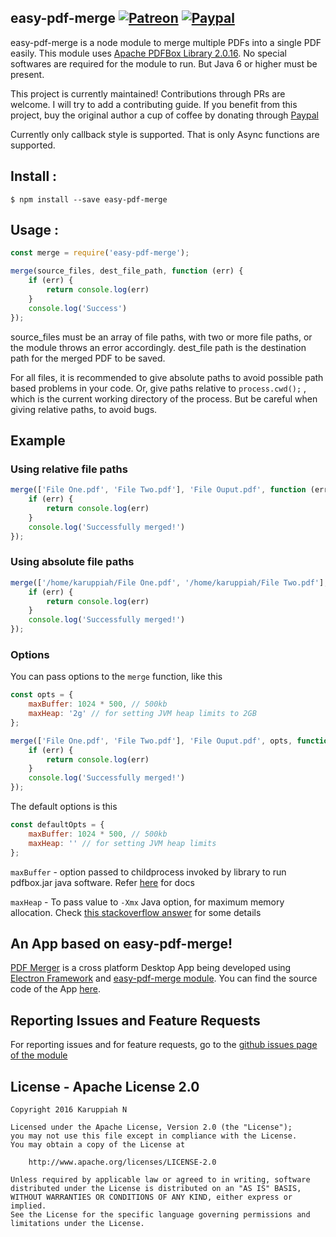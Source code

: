 ## easy-pdf-merge [![Patreon][patreon-badge]][patreon-link] [![Paypal][paypal-badge]][paypal-link]

[patreon-badge]: https://img.shields.io/endpoint.svg?url=https%3A%2F%2Fshieldsio-patreon.herokuapp.com%2Fkaruppiah7890&style=flat-square
[patreon-link]: https://patreon.com/karuppiah7890

[paypal-badge]: https://img.shields.io/badge/Paypal-Donate!-%2300457C.svg?logo=paypal&style=flat-square
[paypal-link]: https://paypal.me/karuppiah7890

easy-pdf-merge is a node module to merge multiple PDFs into a single PDF easily. This module uses [Apache PDFBox Library 2.0.16](http://pdfbox.apache.org). No special softwares are required for the module to run. But Java 6 or higher must be present.

This project is currently maintained! Contributions through PRs are welcome. I will try to add a contributing guide. If you benefit from this project, buy the original author a cup of coffee by donating through [Paypal](https://www.paypal.me/karuppiah7890)

Currently only callback style is supported. That is only Async functions are supported.

## Install :

```
$ npm install --save easy-pdf-merge
```

## Usage :

```javascript
const merge = require('easy-pdf-merge');

merge(source_files, dest_file_path, function (err) {
    if (err) {
        return console.log(err)
    }
    console.log('Success')
});
```

source_files must be an array of file paths, with two or more file paths, or the module throws an error accordingly.
dest_file path is the destination path for the merged PDF to be saved.

For all files, it is recommended to give absolute paths to avoid possible path based problems in your code. Or, give paths relative to `process.cwd();` , which is the current working directory of the process. But be careful when giving relative paths, to avoid bugs.

## Example

### Using relative file paths

```javascript
merge(['File One.pdf', 'File Two.pdf'], 'File Ouput.pdf', function (err) {
    if (err) {
        return console.log(err)
    }
    console.log('Successfully merged!')
});
```

### Using absolute file paths

```javascript
merge(['/home/karuppiah/File One.pdf', '/home/karuppiah/File Two.pdf'], '/home/karuppiah/Desktop/File Ouput.pdf', function (err) {
    if (err) {
        return console.log(err)
    }
    console.log('Successfully merged!')
});
```

### Options

You can pass options to the `merge` function, like this

```javascript
const opts = {
    maxBuffer: 1024 * 500, // 500kb
    maxHeap: '2g' // for setting JVM heap limits to 2GB
};

merge(['File One.pdf', 'File Two.pdf'], 'File Ouput.pdf', opts, function (err) {
    if (err) {
        return console.log(err)
    }
    console.log('Successfully merged!')
});
```

The default options is this

```javascript
const defaultOpts = {
    maxBuffer: 1024 * 500, // 500kb
    maxHeap: '' // for setting JVM heap limits
};
```

`maxBuffer` - option passed to childprocess invoked by library to run pdfbox.jar java
software. Refer [here](https://nodejs.org/api/child_process.html#child_process_maxbuffer_and_unicode)
for docs

`maxHeap` - To pass value to `-Xmx` Java option, for maximum memory allocation.
Check [this stackoverflow answer](https://stackoverflow.com/questions/14763079/what-are-the-xms-and-xmx-parameters-when-starting-jvm)
for some details

## An App based on easy-pdf-merge!

[PDF Merger](https://github.com/karuppiah7890/pdf-merger-app) is a cross platform Desktop App being developed using [Electron Framework](http://electron.atom.io) and [easy-pdf-merge module](https://www.npmjs.com/package/easy-pdf-merge). You can find the source code of the App [here](https://github.com/karuppiah7890/pdf-merger-app).

## Reporting Issues and Feature Requests

For reporting issues and for feature requests, go to the [github issues page of the module](https://github.com/karuppiah7890/easy-pdf-merge/issues)



## License - Apache License 2.0
```
Copyright 2016 Karuppiah N

Licensed under the Apache License, Version 2.0 (the "License");
you may not use this file except in compliance with the License.
You may obtain a copy of the License at

    http://www.apache.org/licenses/LICENSE-2.0

Unless required by applicable law or agreed to in writing, software
distributed under the License is distributed on an "AS IS" BASIS,
WITHOUT WARRANTIES OR CONDITIONS OF ANY KIND, either express or implied.
See the License for the specific language governing permissions and
limitations under the License.
```
